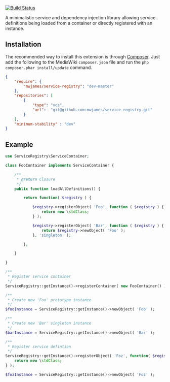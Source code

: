 [![Build Status](https://travis-ci.org/mwjames/service-registry.png?branch=master)](https://travis-ci.org/mwjames/service-registry)

A minimalistic service and dependency injection library allowing service definitions being loaded from a container or directly registered with an instance.

## Installation
The recommended way to install this extension is through [Composer][composer]. Just add the following to the MediaWiki ``composer.json`` file and run the ``php composer.phar install/update`` command.

```json
{
	"require": {
		"mwjames/service-registry": "dev-master"
	},
	"repositories": [
		{
			"type": "vcs",
			"url":  "git@github.com:mwjames/service-registry.git"
		}
	],
	"minimum-stability" : "dev"
}
```
## Example
```php
use ServiceRegistry\ServiceContainer;

class FooContainer implements ServiceContainer {

	/**
	 * @return Closure
	 */
	public function loadAllDefinitions() {

		return function( $registry ) {

			$registry->registerObject( 'Foo', function ( $registry ) {
				return new \stdClass;
			} );

			$registry->registerObject( 'Bar', function ( $registry ) {
				return $registry->newObject( 'Foo' );
			}, 'singleton' );

		};

	}

}

/**
 * Register service container
 */
ServiceRegistry::getInstance()->registerContainer( new FooContainer() );

/**
 * Create new 'Foo' prototype instance
 */
$fooInstance = ServiceRegistry::getInstance()->newObject( 'Foo' );

/**
 * Create new 'Bar' singleton instance
 */
$barInstance = ServiceRegistry::getInstance()->newObject( 'Bar' );

/**
 * Register service defintion
 */
ServiceRegistry::getInstance()->registerObject( 'Foz', function( $registry ) {
	return new \stdClass;
} );

$fozInstance = ServiceRegistry::getInstance()->newObject( 'Foz' );

```

[composer]: http://getcomposer.org/

